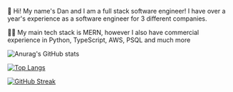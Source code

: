 👋 Hi! My name's Dan and I am a full stack software engineer! I have over a year's experience as a software engineer for 3 different companies.

👨‍💻 My main tech stack is MERN, however I also have commercial experience in Python, TypeScript, AWS, PSQL and much more

![Anurag's GitHub stats](https://github-readme-stats.vercel.app/api?username=danbeaumont95&show_icons=true&theme=radical)

[![Top Langs](https://github-readme-stats.vercel.app/api/top-langs/?username=danbeaumont95)](https://github.com/danbeaumont95/github-readme-stats)

[![GitHub Streak](https://github-readme-streak-stats.herokuapp.com/?user=danbeaumont95)](https://git.io/streak-stats)
